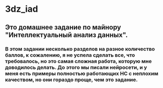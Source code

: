 # 3dz_iad

## Это домашнее задание по майнору "Интеллектуальный анализ данных".

### В этом задании несколько разделов на разное количество баллов, к сожалению, я не успела сделать все, что требовалось, но это самая сложная работа, которую мне доводилось делать. До этого мы писали нейросети, и у меня есть примеры полностью работающих НС с неплохим качеством, но они гораздо проще, чем это задание.
